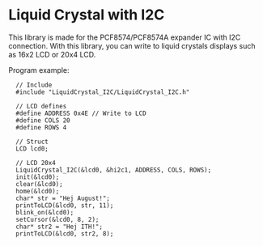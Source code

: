 # Liquid Crystal with I2C 

This library is made for the PCF8574/PCF8574A expander IC with I2C connection. With this library, you can write to liquid crystals
displays such as 16x2 LCD or 20x4 LCD. 

Program example:
```
  // Include
  #include "LiquidCrystal_I2C/LiquidCrystal_I2C.h"
  
  // LCD defines
  #define ADDRESS 0x4E // Write to LCD
  #define COLS 20
  #define ROWS 4
  
  // Struct
  LCD lcd0;

  // LCD 20x4
  LiquidCrystal_I2C(&lcd0, &hi2c1, ADDRESS, COLS, ROWS);
  init(&lcd0);
  clear(&lcd0);
  home(&lcd0);
  char* str = "Hej August!";
  printToLCD(&lcd0, str, 11);
  blink_on(&lcd0);
  setCursor(&lcd0, 8, 2);
  char* str2 = "Hej ITH!";
  printToLCD(&lcd0, str2, 8);
```
